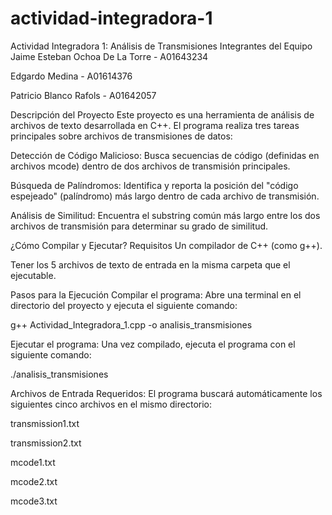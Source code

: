 # actividad-integradora-1
Actividad Integradora 1: Análisis de Transmisiones
Integrantes del Equipo
Jaime Esteban Ochoa De La Torre - A01643234

Edgardo Medina - A01614376

Patricio Blanco Rafols - A01642057

Descripción del Proyecto
Este proyecto es una herramienta de análisis de archivos de texto desarrollada en C++. El programa realiza tres tareas principales sobre archivos de transmisiones de datos:

Detección de Código Malicioso: Busca secuencias de código (definidas en archivos mcode) dentro de dos archivos de transmisión principales.

Búsqueda de Palíndromos: Identifica y reporta la posición del "código espejeado" (palíndromo) más largo dentro de cada archivo de transmisión.

Análisis de Similitud: Encuentra el substring común más largo entre los dos archivos de transmisión para determinar su grado de similitud.

¿Cómo Compilar y Ejecutar?
Requisitos
Un compilador de C++ (como g++).

Tener los 5 archivos de texto de entrada en la misma carpeta que el ejecutable.

Pasos para la Ejecución
Compilar el programa: Abre una terminal en el directorio del proyecto y ejecuta el siguiente comando:

g++ Actividad_Integradora_1.cpp -o analisis_transmisiones

Ejecutar el programa: Una vez compilado, ejecuta el programa con el siguiente comando:

./analisis_transmisiones

Archivos de Entrada Requeridos:
El programa buscará automáticamente los siguientes cinco archivos en el mismo directorio:

transmission1.txt

transmission2.txt

mcode1.txt

mcode2.txt

mcode3.txt